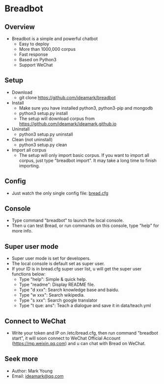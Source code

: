 # Breadbot

## Overview
* Breadbot is a simple and powerful chatbot
  * Easy to deploy
  * More than 1000,000 corpus
  * Fast response
  * Based on Python3
  * Support WeChat

## Setup
* Download
  * git clone https://github.com/ideamark/breadbot
* Install
  * Make sure you have installed python3, python3-pip and mongodb
  * python3 setup.py install
  * The setup will download corpus from https://github.com/ideamark/ideamark.github.io
* Uninstall
  * python3 setup.py uninstall
* Clean (not uninstall)
  * python3 setup.py clean
* Import all corpus
  * The setup will only import basic corpus. If you want to import all corpus, just type "breadbot import". It may take a long time to finish importing.

## Config
* Just watch the only single config file: [bread.cfg](etc/bread.cfg)

## Console
* Type command "breadbot" to launch the local console.
* Then u can test Bread, or run commands on this console, type "help" for more info.

## Super user mode
* Super user mode is set for developers.
* The local console is default set as super user.
* If your ID is in bread.cfg super user list, u will get the super user functions below:
  * Type "help": Simple & quick help.
  * Type "readme": Display README file.
  * Type "d xxx": Search knowledge base and baidu.
  * Type "w xxx": Search wikipedia.
  * Type "s xxx": Search google translator
  * Type "t que: ans": Teach a dialogue and save it in data/teach.yml

## Connect to WeChat
* Write your token and IP on /etc/bread.cfg, then run command "breadbot start", it will soon connect to WeChat Official Account (https://mp.weixin.qq.com) and u can chat with Bread on WeChat.

## Seek more
* Author: Mark Young
* Email: ideamark@qq.com
